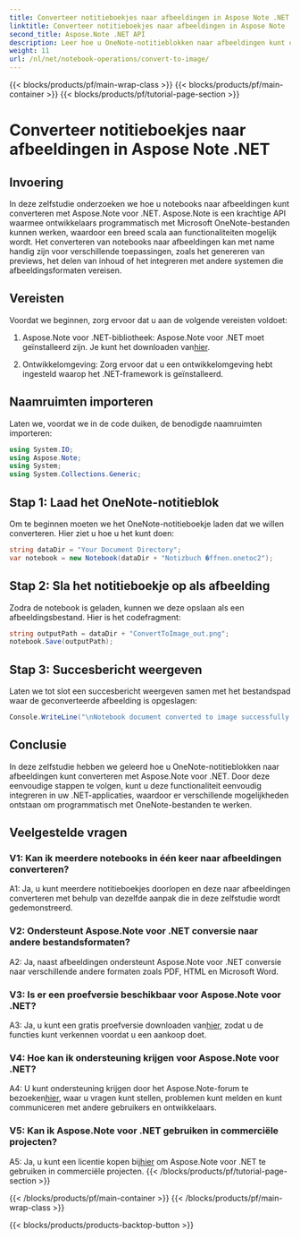 ```yaml
---
title: Converteer notitieboekjes naar afbeeldingen in Aspose Note .NET
linktitle: Converteer notitieboekjes naar afbeeldingen in Aspose Note .NET
second_title: Aspose.Note .NET API
description: Leer hoe u OneNote-notitieblokken naar afbeeldingen kunt converteren met Aspose.Note voor .NET. Volg deze stapsgewijze handleiding voor een naadloze integratie.
weight: 11
url: /nl/net/notebook-operations/convert-to-image/
---
```


{{< blocks/products/pf/main-wrap-class >}}
{{< blocks/products/pf/main-container >}}
{{< blocks/products/pf/tutorial-page-section >}}

# Converteer notitieboekjes naar afbeeldingen in Aspose Note .NET

## Invoering

In deze zelfstudie onderzoeken we hoe u notebooks naar afbeeldingen kunt converteren met Aspose.Note voor .NET. Aspose.Note is een krachtige API waarmee ontwikkelaars programmatisch met Microsoft OneNote-bestanden kunnen werken, waardoor een breed scala aan functionaliteiten mogelijk wordt. Het converteren van notebooks naar afbeeldingen kan met name handig zijn voor verschillende toepassingen, zoals het genereren van previews, het delen van inhoud of het integreren met andere systemen die afbeeldingsformaten vereisen.

## Vereisten

Voordat we beginnen, zorg ervoor dat u aan de volgende vereisten voldoet:

1.  Aspose.Note voor .NET-bibliotheek: Aspose.Note voor .NET moet geïnstalleerd zijn. Je kunt het downloaden van[hier](https://releases.aspose.com/note/net/).

2. Ontwikkelomgeving: Zorg ervoor dat u een ontwikkelomgeving hebt ingesteld waarop het .NET-framework is geïnstalleerd.

## Naamruimten importeren

Laten we, voordat we in de code duiken, de benodigde naamruimten importeren:

```csharp
using System.IO;
using Aspose.Note;
using System;
using System.Collections.Generic;
```

## Stap 1: Laad het OneNote-notitieblok

Om te beginnen moeten we het OneNote-notitieboekje laden dat we willen converteren. Hier ziet u hoe u het kunt doen:

```csharp
string dataDir = "Your Document Directory";
var notebook = new Notebook(dataDir + "Notizbuch �ffnen.onetoc2");
```

## Stap 2: Sla het notitieboekje op als afbeelding

Zodra de notebook is geladen, kunnen we deze opslaan als een afbeeldingsbestand. Hier is het codefragment:

```csharp
string outputPath = dataDir + "ConvertToImage_out.png";
notebook.Save(outputPath);
```

## Stap 3: Succesbericht weergeven

Laten we tot slot een succesbericht weergeven samen met het bestandspad waar de geconverteerde afbeelding is opgeslagen:

```csharp
Console.WriteLine("\nNotebook document converted to image successfully.\nFile saved at " + outputPath);
```

## Conclusie

In deze zelfstudie hebben we geleerd hoe u OneNote-notitieblokken naar afbeeldingen kunt converteren met Aspose.Note voor .NET. Door deze eenvoudige stappen te volgen, kunt u deze functionaliteit eenvoudig integreren in uw .NET-applicaties, waardoor er verschillende mogelijkheden ontstaan om programmatisch met OneNote-bestanden te werken.

## Veelgestelde vragen

### V1: Kan ik meerdere notebooks in één keer naar afbeeldingen converteren?

A1: Ja, u kunt meerdere notitieboekjes doorlopen en deze naar afbeeldingen converteren met behulp van dezelfde aanpak die in deze zelfstudie wordt gedemonstreerd.

### V2: Ondersteunt Aspose.Note voor .NET conversie naar andere bestandsformaten?

A2: Ja, naast afbeeldingen ondersteunt Aspose.Note voor .NET conversie naar verschillende andere formaten zoals PDF, HTML en Microsoft Word.

### V3: Is er een proefversie beschikbaar voor Aspose.Note voor .NET?

A3: Ja, u kunt een gratis proefversie downloaden van[hier](https://releases.aspose.com/), zodat u de functies kunt verkennen voordat u een aankoop doet.

### V4: Hoe kan ik ondersteuning krijgen voor Aspose.Note voor .NET?

 A4: U kunt ondersteuning krijgen door het Aspose.Note-forum te bezoeken[hier](https://forum.aspose.com/c/note/28), waar u vragen kunt stellen, problemen kunt melden en kunt communiceren met andere gebruikers en ontwikkelaars.

### V5: Kan ik Aspose.Note voor .NET gebruiken in commerciële projecten?

 A5: Ja, u kunt een licentie kopen bij[hier](https://purchase.aspose.com/buy) om Aspose.Note voor .NET te gebruiken in commerciële projecten.
{{< /blocks/products/pf/tutorial-page-section >}}

{{< /blocks/products/pf/main-container >}}
{{< /blocks/products/pf/main-wrap-class >}}

{{< blocks/products/products-backtop-button >}}
